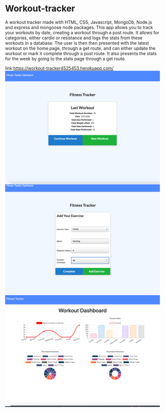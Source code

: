 # Workout-tracker
A workout tracker made with HTML, CSS, Javascript, MongoDb, Node.js and express and mongoose node packages. This app allows you to track your workouts by date, creating a workout through a post route. It allows for categories, either cardio or resistance and logs the stats from these workouts in a database. The user is then then presented with the latest workout on the home page, through a get route, and can either update the workout or mark it complete through a post route.  It also presents the stats for the week by going to the stats page through a get route.

link:https://workout-tracker4525453.herokuapp.com/
![Pic](assets/fitnessTrackerHome.png)
![Pic](assets/fitnessTrackerAdd.png)
![Pic](assets/fitnessTrackerDashboard.png)